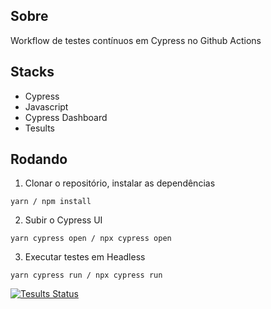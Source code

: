 

## Sobre

Workflow de testes contínuos em Cypress no Github Actions

## Stacks
- Cypress
- Javascript
- Cypress Dashboard
- Tesults

## Rodando

1. Clonar o repositório, instalar as dependências
```
yarn / npm install
```

2. Subir o Cypress UI
```
yarn cypress open / npx cypress open 
```

3. Executar testes em Headless
```
yarn cypress run / npx cypress run 
```

[![Tesults Status](https://img.shields.io/badge/Tesults-View%20Status-blue)](https://www.tesults.com/results/rsp/view/status/project/dfd357d9-e58e-49ce-8d0d-ce76a6223e16)



